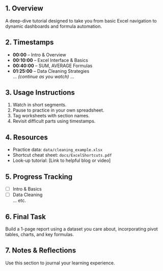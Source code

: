 ## 1. Overview
A deep-dive tutorial designed to take you from basic Excel navigation to dynamic dashboards and formula automation.

## 2. Timestamps
- **00:00** – Intro & Overview  
- **00:10:00** – Excel Interface & Basics  
- **00:40:00** – SUM, AVERAGE Formulas  
- **01:25:00** – Data Cleaning Strategies  
... *(continue as you watch)* ...

## 3. Usage Instructions
1. Watch in short segments.  
2. Pause to practice in your own spreadsheet.  
3. Tag worksheets with section names.  
4. Revisit difficult parts using timestamps.

## 4. Resources
- Practice data: `data/cleaning_example.xlsx`  
- Shortcut cheat sheet: `docs/ExcelShortcuts.pdf`  
- Look-up tutorial: [Link to helpful blog or video]

## 5. Progress Tracking
- [ ] Intro & Basics  
- [ ] Data Cleaning  
... etc.

## 6. Final Task
Build a 1-page report using a dataset you care about, incorporating pivot tables, charts, and key formulas.

## 7. Notes & Reflections
Use this section to journal your learning experience.
